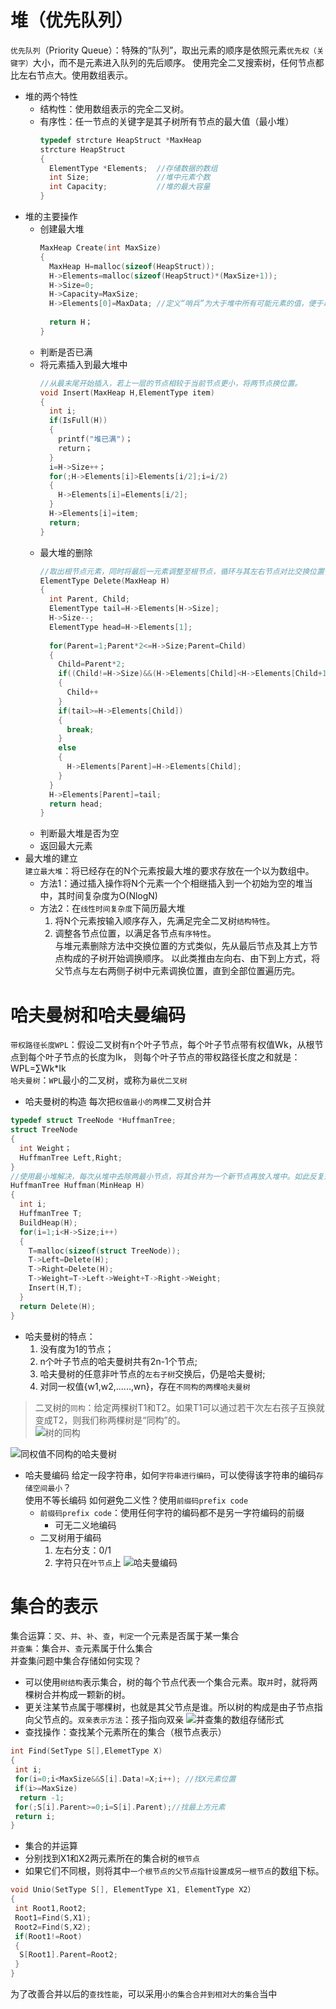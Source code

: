 # 堆（优先队列）
`优先队列`（Priority Queue）：特殊的“队列”，取出元素的顺序是依照元素`优先权（关键字）`大小，而不是元素进入队列的先后顺序。
使用完全二叉搜索树，任何节点都比左右节点大。使用数组表示。
* 堆的两个特性
  * 结构性：使用数组表示的完全二叉树。
  * 有序性：任一节点的关键字是其子树所有节点的最大值（最小堆）
    ``` C
    typedef strcture HeapStruct *MaxHeap
    strcture HeapStruct
    {
      ElementType *Elements;  //存储数据的数组
      int Size;               //堆中元素个数
      int Capacity;           //堆的最大容量
    }
    ```
* 堆的主要操作
  * 创建最大堆
    ``` C
    MaxHeap Create(int MaxSize)
    {
      MaxHeap H=malloc(sizeof(HeapStruct));
      H->Elements=malloc(sizeof(HeapStruct)*(MaxSize+1));
      H->Size=0;
      H->Capacity=MaxSize;
      H->Elements[0]=MaxData; //定义“哨兵”为大于堆中所有可能元素的值，便于以后更快操作
      
      return H；
    }
    ```
  * 判断是否已满
  * 将元素插入到最大堆中
    ``` C
    //从最末尾开始插入，若上一层的节点相较于当前节点更小，将两节点换位置。
    void Insert(MaxHeap H,ElementType item)
    {
      int i;
      if(IsFull(H))
      {
        printf("堆已满")；
        return；
      }
      i=H->Size++；
      for(;H->Elements[i]>Elements[i/2];i=i/2)
      {
        H->Elements[i]=Elements[i/2];
      }
      H->Elements[i]=item;
      return;
    }
    ```
  * 最大堆的删除
    ``` C
    //取出根节点元素，同时将最后一元素调整至根节点，循环与其左右节点对比交换位置保证顺序性。
    ElementType Delete(MaxHeap H)
    {
      int Parent, Child;
      ElementType tail=H->Elements[H->Size];
      H->Size--;
      ElementType head=H->Elements[1];
      
      for(Parent=1;Parent*2<=H->Size;Parent=Child)
      {
        Child=Parent*2;
        if((Child!=H->Size)&&(H->Elements[Child]<H->Elements[Child+1]))
        {
          Child++
        }
        if(tail>=H->Elements[Child])
        {
          break;
        }
        else
        {
          H->Elements[Parent]=H->Elements[Child];
        }
      }
      H->Elements[Parent]=tail;
      return head;
    }
    ```
  * 判断最大堆是否为空
  * 返回最大元素
* 最大堆的建立  
`建立最大堆`：将已经存在的N个元素按最大堆的要求存放在一个以为数组中。
  * 方法1：通过插入操作将N个元素一个个相继插入到一个初始为空的堆当中，其时间复杂度为O(NlogN)
  * 方法2：在`线性时间复杂度`下简历最大堆
    1. 将N个元素按输入顺序存入，先满足完全二叉树`结构特性`。<br>
    2. 调整各节点位置，以满足各节点`有序特性`。<br>
  与堆元素删除方法中交换位置的方式类似，先从最后节点及其上方节点构成的子树开始调换顺序。
  以此类推由左向右、由下到上方式，将父节点与左右两侧子树中元素调换位置，直到全部位置遍历完。<br>
    
# 哈夫曼树和哈夫曼编码
`带权路径长度WPL`：假设二叉树有n个叶子节点，每个叶子节点带有权值Wk，从根节点到每个叶子节点的长度为Ik，
则每个叶子节点的带权路径长度之和就是：WPL=∑Wk*Ik<br>
`哈夫曼树`：`WPL`最小的二叉树，或称为`最优二叉树`
* 哈夫曼树的构造
  每次把`权值最小的两棵`二叉树合并
```C
typedef struct TreeNode *HuffmanTree;
struct TreeNode
{
  int Weight；
  HuffmanTree Left,Right;
}
//使用最小堆解决，每次从堆中去除两最小节点，将其合并为一个新节点再放入堆中。如此反复知道遍历完成
HuffmanTree Huffman(MinHeap H)
{
  int i;
  HuffmanTree T;
  BuildHeap(H);
  for(i=1;i<H->Size;i++)
  {
    T=malloc(sizeof(struct TreeNode));
    T->Left=Delete(H);
    T->Right=Delete(H);
    T->Weight=T->Left->Weight+T->Right->Weight;
    Insert(H,T);
  }
  return Delete(H);
}
```
* 哈夫曼树的特点：
  1. 没有度为1的节点；<br>
  2. n个叶子节点的哈夫曼树共有2n-1个节点;<br>
  3. 哈夫曼树的任意非叶节点的`左右子树`交换后，仍是哈夫曼树;<br>
  4. 对同一权值{w1,w2,......,wn}，存在`不同构的两棵哈夫曼树`<br>
> 二叉树的`同构`：给定两棵树T1和T2。如果T1可以通过若干次左右孩子互换就变成T2，则我们称两棵树是“同构”的。<br>
![树的同构](https://github.com/fake960324/DataStructure-Algorithm/blob/master/Pics/%E6%A0%91%E7%9A%84%E5%90%8C%E6%9E%84.jpg)<br>
  
  ![同权值不同构的哈夫曼树](https://github.com/fake960324/DataStructure-Algorithm/blob/master/Pics/%E5%90%8C%E6%9D%83%E5%80%BC%E5%93%88%E5%A4%AB%E6%9B%BC%E6%A0%91.jpg)
* 哈夫曼编码
给定一段字符串，如何`字符串进行编码`，可以使得该字符串的编码`存储空间最小`？<br>
使用不等长编码
如何避免二义性？使用`前缀码prefix code`
  * `前缀码prefix code`：使用任何字符的编码都不是另一字符编码的前缀
    * 可无二义地编码
  * 二叉树用于编码
    1. 左右分支：0/1
    2. 字符只在`叶节点`上
![哈夫曼编码](https://github.com/fake960324/DataStructure-Algorithm/blob/master/Pics/%E5%93%88%E5%A4%AB%E6%9B%BC%E7%BC%96%E7%A0%81.jpg)<br>
    
# 集合的表示
集合运算：`交`、`并`、`补`、`查`，`判定`一个元素是否属于某一集合<br>
`并查集`：集合`并`、`查`元素属于什么集合<br>
并查集问题中集合存储如何实现？<br>
  * 可以使用`树结构`表示集合，树的每个节点代表一个集合元素。取`并`时，就将两棵树合并构成一颗新的树。<br>
  * 更关注某节点属于哪棵树，也就是其父节点是谁。所以树的构成是由子节点指向父节点的。`双亲表示方法`：孩子指向双亲
![并查集的数组存储形式](https://github.com/fake960324/DataStructure-Algorithm/blob/master/Pics/%E5%B9%B6%E6%9F%A5%E9%9B%86.jpg)<br>
* 查找操作：查找某个元素所在的集合（根节点表示）
 ``` C
 int Find(SetType S[],ElemetType X)
 {
  int i;
  for(i=0;i<MaxSize&&S[i].Data!=X;i++); //找X元素位置
  if(i>=MaxSize)
   return -1;
  for(;S[i].Parent>=0;i=S[i].Parent);//找最上方元素
  return i;
 }
 ```
* 集合的并运算
 * 分别找到X1和X2两元素所在的集合树的`根节点`
 * 如果它们不同根，则将其中`一个根节点的父节点指针设置成另一根节点`的数组下标。
 ``` c
 void Unio(SetType S[], ElementType X1, ElementType X2）
 {
  int Root1,Root2;
  Root1=Find(S,X1);
  Root2=Find(S,X2);
  if(Root1!=Root)
  {
   S[Root1].Parent=Root2;
  }
 }
 ```
 为了改善合并以后的`查找性能`，可以采用`小的集合合并到相对大的集合`当中
